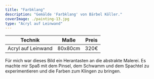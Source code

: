 ```yaml
---
title: "Farbklang"
description: "Gemälde 'Farbklang' von Bärbel Köller."
coverImage: ./painting-13.jpg
type: "Acryl auf Leinwand"
---
```


| Technik         | Maße    | Preis |
|-----------------|---------|-------|
| Acryl auf Leinwand | 80x80cm | 320€  |


Für mich war dieses Bild ein Herantasten an die abstrakte Malerei. Es machte mir Spaß mit dem Pinsel, dem Schwamm und dem Spachtel zu experimentieren und die Farben zum Klingen zu bringen.